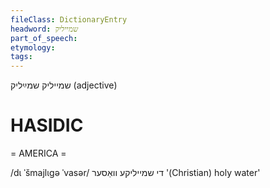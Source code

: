```yaml
---
fileClass: DictionaryEntry
headword: שמייליק
part_of_speech: 
etymology: 
tags: 
---
```

שמייליק
שמײַליק
(adjective)

HASIDIC
=======
= AMERICA = 

/dɩ ˈšmajlɩgə ˈvasər/ די שמייליקע וואַסער '(Christian) holy water'

